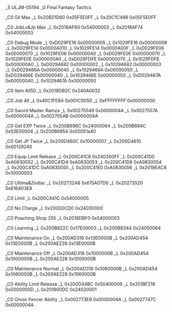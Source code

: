 _S ULJM-05194
_G Final Fantasy Tactics

_C0 Gil Max
_L 0x20B21D60 0x05F5E0FF
_L 0x20C1C498 0x05F5E0FF

_C0 JobLv&Jp Max
_L 0x2018AF60 0x54000003
_L 0x2018AF74 0x54000003

_C0 Debug Mode
_L 0xD029FE16 0x00000005
_L 0x1029FE16 0x00000008
_L 0xD029FE14 0x0000A010
_L 0x1029FE14 0x0000A00F
_L 0xD029FE06 0x00000070
_L 0x1029FE06 0x000000A0
_L 0xD029FE0E 0x00000070
_L 0x1029FE0E 0x000000A0
_L 0xD029FDFE 0x00000070
_L 0x1029FDFE 0x000000A0
_L 0xD0294682 0x00000002
_L 0x10294682 0x00000003
_L 0xD029466A 0x00000040
_L 0x1029466A 0x00000050
_L 0xD029466E 0x00000040
_L 0x1029466E 0x00000050
_L 0xD029467A 0x00000040
_L 0x1029467A 0x00000050

_C0 Item All50
_L 0x2018DB2C 0x240A0032

_C0 Job All
_L 0x40C1FE84 0x001C0050
_L 0xFFFFFFFF 0x00000000

_C0 Sword Master Ramza
_L 0x00275549 0x0000004A
_L 0x0027557A 0x0000004A
_L 0x002755AB 0x0000004A

_C0 Get EXP Twice
_L 0x200B696C 0x24050064
_L 0x200B694C 0x53E00004
_L 0x200B6954 0x00051a40

_C0 Get JP Twice
_L 0x200D460C 0x10000007
_L 0x200D4610 0x00129240

_C0 Equip Limit Release
_L 0x200C41C8 0x240300FF
_L 0x200C41D0 0xA0830052
_L 0x200C41D4 0xA0830053
_L 0x200C41D8 0xA0830054
_L 0x200C41DC 0xA0830055
_L 0x200C41E0 0xA0830056
_L 0x2018EAC8 0x10000003

_C0 Ultima&Zodiac
_L 0x202732A8 0x615A07D0
_L 0x20273520 0x616403E8

_C0 Limit
_L 0x200C441C 0x54000005

_C0 No Charge
_L 0x200D0CD0 0x24030000

_C0 Poaching Shop 255
_L 0x2018DBF0 0x54000003

_C0 Learning
_L 0x200B822C 0x17E00003
_L 0x200B8344 0x24050064

_C0 Maintenance On
_L 0x200AD318 0x13E0000B
_L 0x200AD454 0x13E0000B
_L 0x200AE228 0x13E0000B

_C0 Maintenance Off
_L 0x200AD318 0x1000000B
_L 0x200AD454 0x1000000B
_L 0x200AE228 0x1000000B

_C0 Maintenance Normal
_L 0x200AD318 0x1060000B
_L 0x200AD454 0x1060000B
_L 0x200AE228 0x1060000B

_C0 Ability Limit Release
_L 0x200D44BC 0x50400009
_L 0x2018F218 0x5000000D
_L 0x201900DC 0x24020001

_C0 Onion Fencer Ability
_L 0x002773E9 0x0000004A
_L 0x0027747C 0x0000004A